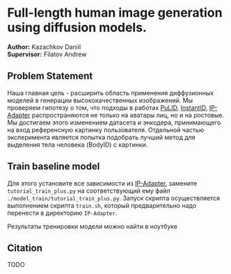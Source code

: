# Full-length human image generation using diffusion models.

**Author:** Kazachkov Daniil <br>
**Supervisor:** Filatov Andrew

## Problem Statement
Наша главная цель - расширить область применения диффузионных моделей в генерации высококачественных изображений. Мы проверяем гипотезу о том, что подходы в работах [PuLID](https://github.com/ToTheBeginning/PuLID), [InstantID](https://instantid.github.io/), [IP-Adapter](https://ip-adapter.github.io/) распространяются не только на аватары лиц, но и на ростовые. Мы достигаем этого изменением датасета и энкодера, принимающего на вход референсную картинку пользователя.
Отдельной частью эксперимента является попытка подобрать лучший метод для выделения тела человека (BodyID) с картинки. 

## Train baseline model
Для этого установите все зависимости из [IP-Adapter](https://ip-adapter.github.io/), замените `tutorial_train_plus.py` на соответствующий ему файл `./model_train/tutorial_train_plus.py`. Запуск скрипта осуществляется выполнением скрипта `train.sh`, который предварительно надо перенести в директорию `IP-Adapter`. 

Результаты тренировки модели можно найти в ноутбуке 


## Citation
TODO
